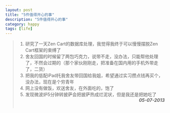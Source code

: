 ```yaml
---
layout: post
title: "5件值得开心的事"
description: "5件值得开心的事"
category: happy
tags: [life]
---
```


>1. 研究了一天Zen Cart的数据库处理，我觉得我终于可以慢慢摆脱Zen Cart框架的束缚了      
>2. 舍友回国的时候留了两包巧克力，说带不走，没办法，只能帮他处理了，不然会过期的（那个家伙刚刚走，把准备在国内用的手机外带走了，二货）    
>3. 把我的低配iPad托我舍友带回国给我姐，希望通过实习攒点钱再买个，没办法，现在是个穷青年       
>4. 网上没有做饭，欢送舍友，在外面吃的，饱了       
>5. 发现微波炉5分钟转披萨会把披萨热成烂泥状，但是我还是把她吃了     
***<span style="float:right">05-07-2013</span>***
<br/><br/>
